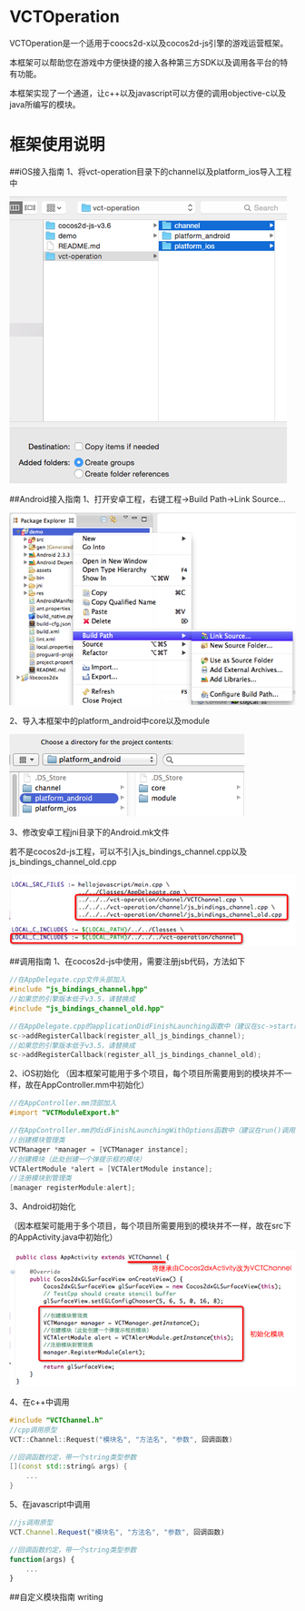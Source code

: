 # VCTOperation
VCTOperation是一个适用于coocs2d-x以及cocos2d-js引擎的游戏运营框架。

本框架可以帮助您在游戏中方便快捷的接入各种第三方SDK以及调用各平台的特有功能。

本框架实现了一个通道，让c++以及javascript可以方便的调用objective-c以及java所编写的模块。

# 框架使用说明
##iOS接入指南
1、将vct-operation目录下的channel以及platform_ios导入工程中

![](https://github.com/ookcode/VCTOperation/raw/master/README/add_to_ios.png)

##Android接入指南
1、打开安卓工程，右键工程->Build Path->Link Source...

![](https://github.com/ookcode/VCTOperation/raw/master/README/add_to_android.png)

2、导入本框架中的platform_android中core以及module

![](https://github.com/ookcode/VCTOperation/raw/master/README/add_to_android2.png)

3、修改安卓工程jni目录下的Android.mk文件

若不是cocos2d-js工程，可以不引入js_bindings_channel.cpp以及js_bindings_channel_old.cpp

![](https://github.com/ookcode/VCTOperation/raw/master/README/add_to_android3.png)

##调用指南
1、在cocos2d-js中使用，需要注册jsb代码，方法如下
```cpp
//在AppDelegate.cpp文件头部加入
#include "js_bindings_channel.hpp"
//如果您的引擎版本低于v3.5，请替换成
#include "js_bindings_channel_old.hpp"
```
```cpp
//在AppDelegate.cpp的applicationDidFinishLaunching函数中（建议在sc->start前）加入
sc->addRegisterCallback(register_all_js_bindings_channel);
//如果您的引擎版本低于v3.5，请替换成
sc->addRegisterCallback(register_all_js_bindings_channel_old);
```
2、iOS初始化
（因本框架可能用于多个项目，每个项目所需要用到的模块并不一样，故在AppController.mm中初始化）
```objective-c
//在AppController.mm顶部加入
#import "VCTModuleExport.h"
```
```objective-c
//在AppController.mm的didFinishLaunchingWithOptions函数中（建议在run()调用之前）加入
//创建模块管理类
VCTManager *manager = [VCTManager instance];
//创建模块（此处创建一个弹提示框的模块）
VCTAlertModule *alert = [VCTAlertModule instance];
//注册模块到管理类
[manager registerModule:alert];
```
3、Android初始化

（因本框架可能用于多个项目，每个项目所需要用到的模块并不一样，故在src下的AppActivity.java中初始化）

![](https://github.com/ookcode/VCTOperation/raw/master/README/android_init.png)

4、在c++中调用
```cpp
#include "VCTChannel.h"
//cpp调用原型
VCT::Channel::Request("模块名", "方法名", "参数", 回调函数)
```
```cpp
//回调函数约定，带一个string类型参数
[](const std::string& args) {
    ...
}
```
5、在javascript中调用
```javascript
//js调用原型
VCT.Channel.Request("模块名", "方法名", "参数", 回调函数)
```
```javascript
//回调函数约定，带一个string类型参数
function(args) {
    ...
}
```
##自定义模块指南
writing